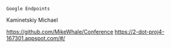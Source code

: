 

	Google Endpoints 

Kaminetskiy Michael

https://github.com/MikeWhale/Conference
https://2-dot-proj4-167301.appspot.com/#/